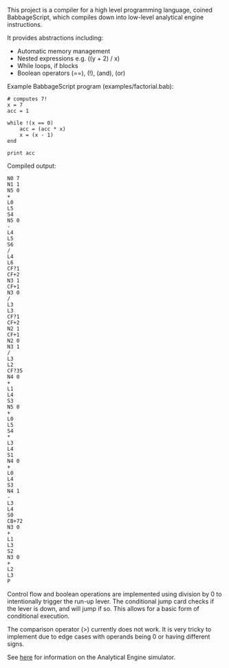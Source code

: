 This project is a compiler for a high level programming language, coined BabbageScript, which compiles down into low-level analytical engine instructions.

It provides abstractions including:
* Automatic memory management
* Nested expressions e.g. ((y + 2) / x)
* While loops, if blocks
* Boolean operators (==), (!), (and), (or)

Example BabbageScript program (examples/factorial.bab):

    # computes 7!
    x = 7
    acc = 1

    while !(x == 0)
        acc = (acc * x)
        x = (x - 1)
    end

    print acc

Compiled output:

    N0 7
    N1 1
    N5 0
    +
    L0
    L5
    S4
    N5 0
    -
    L4
    L5
    S6
    /
    L4
    L6
    CF?1
    CF+2
    N3 1
    CF+1
    N3 0
    /
    L3
    L3
    CF?1
    CF+2
    N2 1
    CF+1
    N2 0
    N3 1
    /
    L3
    L2
    CF?35
    N4 0
    +
    L1
    L4
    S3
    N5 0
    +
    L0
    L5
    S4
    *
    L3
    L4
    S1
    N4 0
    +
    L0
    L4
    S3
    N4 1
    -
    L3
    L4
    S0
    CB+72
    N3 0
    +
    L1
    L3
    S2
    N3 0
    +
    L2
    L3
    P

Control flow and boolean operations are implemented using division by 0 to intentionally trigger the run-up lever. The conditional jump card checks if the lever is down, and will jump if so. This allows for a basic form of conditional execution.

The comparison operator (>) currently does not work. It is very tricky to implement due to edge cases with operands being 0 or having different signs.

See [here](https://www.fourmilab.ch/babbage/) for information on the Analytical Engine simulator.
